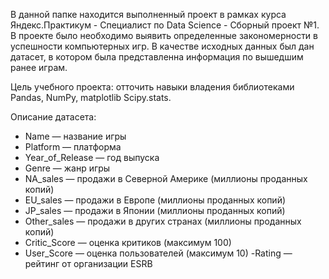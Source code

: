 В данной папке находится выполненный проект в рамках курса Яндекс.Практикум - Специалист по Data Science - Сборный проект №1.
В проекте было необходимо выявить определенные закономерности в успешности компьютерных игр.
В качестве исходных данных был дан датасет, в котором была представленна информация по вышедшим ранее играм.

Цель учебного проекта: отточить навыки владения библиотеками Pandas, NumPy, matplotlib Scipy.stats.

Описание датасета:
- Name — название игры
- Platform — платформа
- Year_of_Release — год выпуска
- Genre — жанр игры
- NA_sales — продажи в Северной Америке (миллионы проданных копий)
- EU_sales — продажи в Европе (миллионы проданных копий)
- JP_sales — продажи в Японии (миллионы проданных копий)
- Other_sales — продажи в других странах (миллионы проданных копий)
- Critic_Score — оценка критиков (максимум 100)
- User_Score — оценка пользователей (максимум 10)
-Rating — рейтинг от организации ESRB
